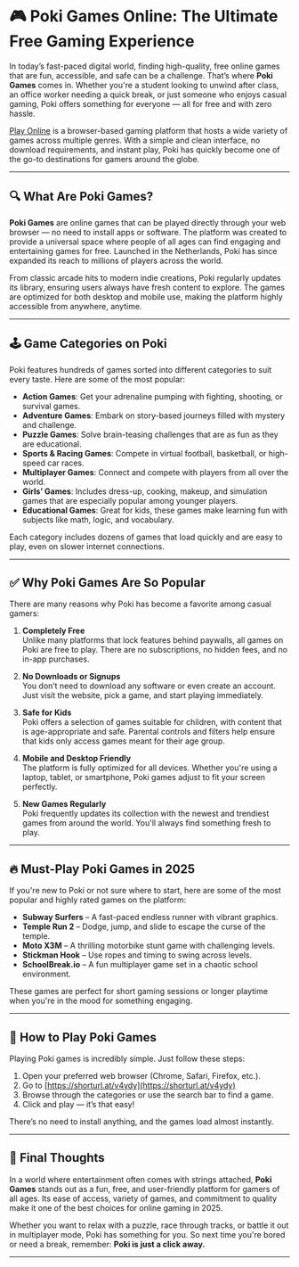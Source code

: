 # 🎮 Poki Games Online: The Ultimate Free Gaming Experience

In today’s fast-paced digital world, finding high-quality, free online games that are fun, accessible, and safe can be a challenge. That’s where **Poki Games** comes in. Whether you're a student looking to unwind after class, an office worker needing a quick break, or just someone who enjoys casual gaming, Poki offers something for everyone — all for free and with zero hassle.

[Play Online](https://shorturl.at/v4ydy) is a browser-based gaming platform that hosts a wide variety of games across multiple genres. With a simple and clean interface, no download requirements, and instant play, Poki has quickly become one of the go-to destinations for gamers around the globe.

---

## 🔍 What Are Poki Games?

**Poki Games** are online games that can be played directly through your web browser — no need to install apps or software. The platform was created to provide a universal space where people of all ages can find engaging and entertaining games for free. Launched in the Netherlands, Poki has since expanded its reach to millions of players across the world.

From classic arcade hits to modern indie creations, Poki regularly updates its library, ensuring users always have fresh content to explore. The games are optimized for both desktop and mobile use, making the platform highly accessible from anywhere, anytime.

---

## 🕹️ Game Categories on Poki

Poki features hundreds of games sorted into different categories to suit every taste. Here are some of the most popular:

- **Action Games**: Get your adrenaline pumping with fighting, shooting, or survival games.  
- **Adventure Games**: Embark on story-based journeys filled with mystery and challenge.  
- **Puzzle Games**: Solve brain-teasing challenges that are as fun as they are educational.  
- **Sports & Racing Games**: Compete in virtual football, basketball, or high-speed car races.  
- **Multiplayer Games**: Connect and compete with players from all over the world.  
- **Girls’ Games**: Includes dress-up, cooking, makeup, and simulation games that are especially popular among younger players.  
- **Educational Games**: Great for kids, these games make learning fun with subjects like math, logic, and vocabulary.

Each category includes dozens of games that load quickly and are easy to play, even on slower internet connections.

---

## ✅ Why Poki Games Are So Popular

There are many reasons why Poki has become a favorite among casual gamers:

1. **Completely Free**  
   Unlike many platforms that lock features behind paywalls, all games on Poki are free to play. There are no subscriptions, no hidden fees, and no in-app purchases.

2. **No Downloads or Signups**  
   You don’t need to download any software or even create an account. Just visit the website, pick a game, and start playing immediately.

3. **Safe for Kids**  
   Poki offers a selection of games suitable for children, with content that is age-appropriate and safe. Parental controls and filters help ensure that kids only access games meant for their age group.

4. **Mobile and Desktop Friendly**  
   The platform is fully optimized for all devices. Whether you're using a laptop, tablet, or smartphone, Poki games adjust to fit your screen perfectly.

5. **New Games Regularly**  
   Poki frequently updates its collection with the newest and trendiest games from around the world. You'll always find something fresh to play.

---

## 🔥 Must-Play Poki Games in 2025

If you're new to Poki or not sure where to start, here are some of the most popular and highly rated games on the platform:

- **Subway Surfers** – A fast-paced endless runner with vibrant graphics.  
- **Temple Run 2** – Dodge, jump, and slide to escape the curse of the temple.  
- **Moto X3M** – A thrilling motorbike stunt game with challenging levels.  
- **Stickman Hook** – Use ropes and timing to swing across levels.  
- **SchoolBreak.io** – A fun multiplayer game set in a chaotic school environment.

These games are perfect for short gaming sessions or longer playtime when you're in the mood for something engaging.

---

## 📱 How to Play Poki Games

Playing Poki games is incredibly simple. Just follow these steps:

1. Open your preferred web browser (Chrome, Safari, Firefox, etc.).  
2. Go to [https://shorturl.at/v4ydy](https://shorturl.at/v4ydy)  
3. Browse through the categories or use the search bar to find a game.  
4. Click and play — it’s that easy!

There’s no need to install anything, and the games load almost instantly.

---

## 🧠 Final Thoughts

In a world where entertainment often comes with strings attached, **Poki Games** stands out as a fun, free, and user-friendly platform for gamers of all ages. Its ease of access, variety of games, and commitment to quality make it one of the best choices for online gaming in 2025.

Whether you want to relax with a puzzle, race through tracks, or battle it out in multiplayer mode, Poki has something for you. So next time you're bored or need a break, remember: **Poki is just a click away.**

---
